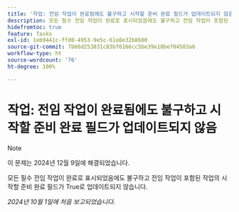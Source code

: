 ```yaml
---
title: '작업: 전임 작업이 완료됨에도 불구하고 시작할 준비 완료 필드가 업데이트되지 않음'
description: 모든 필수 전임 작업이 완료로 표시되었음에도 불구하고 전임 작업이 포함된 작업의 시작할 준비 완료 필드가 True로 업데이트되지 않습니다.
hidefromtoc: true
feature: Tasks
exl-id: 1eb9441c-ffd0-4953-9e5c-61e8e32b8600
source-git-commit: 7b66d253831c83bf6166cc5be39e18be704503a6
workflow-type: ht
source-wordcount: '76'
ht-degree: 100%

---
```


# 작업: 전임 작업이 완료됨에도 불구하고 시작할 준비 완료 필드가 업데이트되지 않음

>[!NOTE]
>
>이 문제는 2024년 12월 9일에 해결되었습니다.

모든 필수 전임 작업이 완료로 표시되었음에도 불구하고 전임 작업이 포함된 작업의 시작할 준비 완료 필드가 True로 업데이트되지 않습니다.

_2024년 10월 1일에 처음 보고되었습니다._
